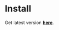 
# Install
Get latest version [**here**](https://cdn.rawgit.com/taengstagram/IG-Comments-Bookmarklet/f104871bdba26bb36633866c5cc36536f5de0df6/help.html).

